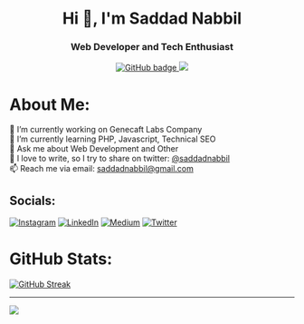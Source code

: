<h1 align="center">Hi 👋, I'm Saddad Nabbil</h1>
<h3 align="center">Web Developer and Tech Enthusiast</h3>

<p align="center">
  <a href="https://github.com/saddadnabbil?tab=followers">
    <img src="https://img.shields.io/github/followers/saddadnabbil?label=Followers&logo=GitHub&style=for-the-badge" alt="GitHub badge" />
  </a>
  <a href="http://twitter.com/saddadnabbil">
    <img src="https://img.shields.io/twitter/follow/saddadnabbil?label=Twitter&logo=twitter&style=for-the-badge" />
  </a>
</p>


# About Me:
🔭 I’m currently working on Genecaft Labs Company<br>🌱 I’m currently learning PHP, Javascript, Technical SEO<br>💬 Ask me about Web Development and Other<br>📝 I love to write, so I try to share on twitter: [@saddadnabbil](https://twitter.com/saddadnabbil)<br>📫 Reach me via email: saddadnabbil@gmail.com


## Socials:
[![Instagram](https://img.shields.io/badge/Instagram-%23E4405F.svg?logo=Instagram&logoColor=white)](https://instagram.com/abeen.g) [![LinkedIn](https://img.shields.io/badge/LinkedIn-%230077B5.svg?logo=linkedin&logoColor=white)](https://linkedin.com/in/saddadnabbil) [![Medium](https://img.shields.io/badge/Medium-12100E?logo=medium&logoColor=white)](https://medium.com/@saddadnabbil) [![Twitter](https://img.shields.io/badge/Twitter-%231DA1F2.svg?logo=Twitter&logoColor=white)](https://twitter.com/saddadnabbil) 


# GitHub Stats:
[![GitHub Streak](http://github-readme-streak-stats.herokuapp.com?user=saddadnabbil&theme=vue-dark)](https://git.io/streak-stats)

---
[![](https://visitcount.itsvg.in/api?id=saddadnabbil&icon=4&color=3)](https://visitcount.itsvg.in)

<!-- Proudly created with GPRM ( https://gprm.itsvg.in ) -->

